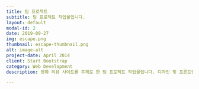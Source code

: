 ```yaml
---
title: 팀 프로젝트
subtitle: 팀 프로젝트 작업물입니다.
layout: default
modal-id: 2
date: 2019-09-27
img: escape.png
thumbnail: escape-thumbnail.png
alt: image-alt
project-date: April 2014
client: Start Bootstrap
category: Web Development
description: 영화 리뷰 사이트를 주제로 한 팀 프로젝트 작업물입니다. 디자인 및 프론트엔드 부분을 맡았습니다.

---
```

